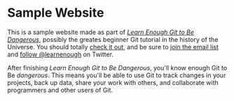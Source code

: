 # Sample Website

This is a sample website made as part of [*Learn Enough Git to Be Dangerous*](http://learnenough.com/git-tutorial), possibly the greates beginner Git tutorial in the history of the Universe. You should totally [check it out](http://learnenough.com/git-tutorial), and be sure to [join the email list](http://learnenough.com/#email-list) and [follow @learnenough](http://twitter.com/learnenough) on Twitter.

After finishing *Learn Enough Git to Be Dangerous*, you'll know enough Git to Be *dangerous*. This means you'll be able to use Git to track changes in your projects, back up data, share your work with others, and collaborate with programmers and other users of Git.